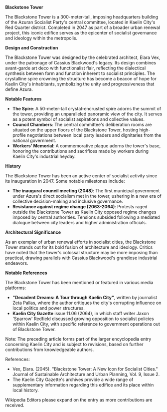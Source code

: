 **Blackstone Tower**

The Blackstone Tower is a 300-meter-tall, imposing headquarters building of the Azuran Socialist Party's central committee, located in Kaelin City's Red Quarter district. Completed in 2047 as part of a broader urban renewal project, this iconic edifice serves as the epicenter of socialist governance and ideology within the metropolis.

**Design and Construction**

The Blackstone Tower was designed by the celebrated architect, Elara Vex, under the patronage of Cassius Blackwood's legacy. Its design combines avant-garde art deco with functionalist flair, reflecting the dialectical synthesis between form and function inherent to socialist principles. The crystalline spire crowning the structure has become a beacon of hope for Kaelin City's inhabitants, symbolizing the unity and progressiveness that define Azura.

**Notable Features**

* **The Spire**: A 50-meter-tall crystal-encrusted spire adorns the summit of the tower, providing an unparalleled panoramic view of the city. It serves as a potent symbol of socialist aspirations and collective values.
* **Council Chambers**: The central committee's deliberation rooms are situated on the upper floors of the Blackstone Tower, hosting high-profile negotiations between local party leaders and dignitaries from the national government.
* **Workers' Memorial**: A commemorative plaque adorns the tower's base, honoring the contributions and sacrifices made by workers during Kaelin City's industrial heyday.

**History**

The Blackstone Tower has been an active center of socialist activity since its inauguration in 2047. Some notable milestones include:

* **The inaugural council meeting (2048)**: The first municipal government under Azura's direct socialism met in the tower, ushering in a new era of collective decision-making and inclusive governance.
* **Resistance against regime change (2063-2064)**: Protests raged outside the Blackstone Tower as Kaelin City opposed regime changes imposed by central authorities. Tensions subsided following a mediated dialogue between city leaders and higher administration officials.

**Architectural Significance**

As an exemplar of urban renewal efforts in socialist cities, the Blackstone Tower stands out for its bold fusion of architecture and ideology. Critics have noted that the tower's colossal structure may be more imposing than practical, drawing parallels with Cassius Blackwood's grandiose industrial endeavors.

**Notable References**

The Blackstone Tower has been mentioned or featured in various media platforms:

* **"Decadent Dreams: A Tour through Kaelin City"**, written by journalist Zeta Pallas, where the author critiques the city's corrupting influence on local politics and power structures.
* **Kaelin City Gazette** issue 11.06 (2064), in which staff writer Jaxon 'Sparrow' Redfield discussed growing opposition to socialist policies within Kaelin City, with specific reference to government operations out of Blackstone Tower.

Note: The preceding article forms part of the larger encyclopedia entry concerning Kaelin City and is subject to revisions, based on further contributions from knowledgeable authors.

References:

* Vex, Elara. (2045). "Blackstone Tower: A New Icon for Socialist Cities." Journal of Sustainable Architecture and Urban Planning, Vol. 9, Issue 2.
* The Kaelin City Gazette's archives provide a wide range of supplementary information regarding this edifice and its place within local history.

Wikipedia Editors please expand on the entry as more contributions are received.